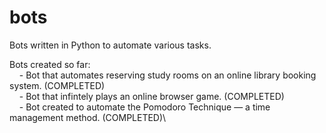# bots
Bots written in Python to automate various tasks.

Bots created so far:\
	&nbsp;&nbsp;&nbsp;&nbsp;- Bot that automates reserving study rooms on an online library booking system. (COMPLETED)\
	&nbsp;&nbsp;&nbsp;&nbsp;- Bot that infintely plays an online browser game. (COMPLETED)\
	&nbsp;&nbsp;&nbsp;&nbsp;- Bot created to automate the Pomodoro Technique — a time management method. (COMPLETED)\
